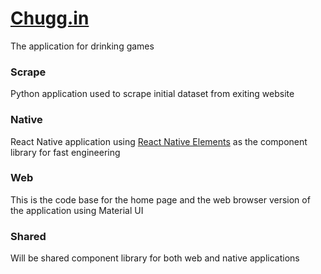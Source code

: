 # [Chugg.in](https://chugg.in)

The application for drinking games

### Scrape

Python application used to scrape initial dataset from exiting website

### Native

React Native application using [React Native Elements](https://github.com/react-native-elements/react-native-elements) as the component library for fast engineering

### Web

This is the code base for the home page and the web browser version of the application using Material UI

### Shared

Will be shared component library for both web and native applications
